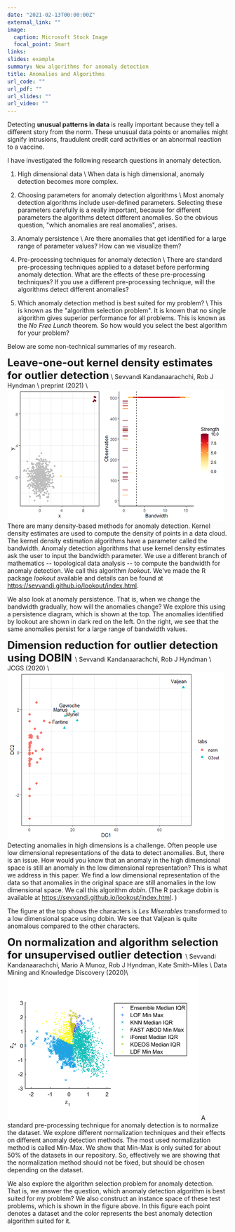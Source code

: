 ```yaml
---
date: "2021-02-13T00:00:00Z"
external_link: ""
image:
  caption: Microsoft Stock Image
  focal_point: Smart
links:
slides: example
summary: New algorithms for anomaly detection
title: Anomalies and Algorithms
url_code: ""
url_pdf: ""
url_slides: ""
url_video: ""
---
```


Detecting **unusual patterns in data** is really important because they tell a different story from the norm. These unusual data points or anomalies might signify intrusions, fraudulent credit card activities or an abnormal reaction to a vaccine. 

I have investigated the following research questions in anomaly detection.

1. High dimensional data \\
When data is high dimensional, anomaly detection becomes more complex. 

2. Choosing parameters for anomaly detection algorithms \\
Most anomaly detection algorithms include user-defined parameters. Selecting these parameters carefully is a really important, because for different parameters the algorithms detect different anomalies. So the obvious question, "which anomalies are real anomalies", arises. 

3. Anomaly persistence \\
Are there anomalies that get identified for a large range of parameter values? How can we visualize them?

4. Pre-processing techniques for anomaly detection \\
There are standard pre-processing techniques applied to a dataset before performing anomaly detection. What are the effects of these pre-processing techniques? If you use a different pre-processing technique, will the algorithms detect different anomalies? 

5. Which anomaly detection method is best suited for my problem? \\
This is known as the "algorithm selection problem". It is known that no single algorithm gives superior performance for all problems. This is known as the *No Free Lunch* theorem. So how would you select the best algorithm for your problem?

Below are some non-technical summaries of my research. 

 <font size="5">  **Leave-one-out kernel density estimates for outlier detection**</font> \\
Sevvandi Kandanaarachchi, Rob J Hyndman \\
preprint (2021)  \\
![half-size image](persistence.png)
There are many density-based methods for anomaly detection. Kernel density estimates are used to compute the density of points in a data cloud. The kernel density estimation algorithms have a parameter called the bandwidth. Anomaly detection algorithms that use kernel density estimates ask the user to input the bandwidth parameter. We use a different branch of mathematics -- topological data analysis -- to compute the bandwidth for anomaly detection. We call this algorithm *lookout*.  We've made the R package *lookout* available and details can be found at https://sevvandi.github.io/lookout/index.html.

We also look at anomaly persistence. That is, when we change the bandwidth gradually, how will the anomalies change? We explore this using a persistence diagram, which is shown at the top. The anomalies identified by lookout are shown in dark red on the left. On the right, we see that the same anomalies persist for a large range of bandwidth values.

 <font size="5">  **Dimension reduction for outlier detection using DOBIN** </font> \\
Sevvandi Kandanaarachchi, Rob J Hyndman \\
JCGS (2020)  \\
![half-size image](lesmis.png)
Detecting anomalies in high dimensions is a challenge. Often people use low dimensional representations of the data to detect anomalies. But, there is an issue. How would you know that an anomaly in the high dimensional space is still an anomaly in the low dimensional representation? This is what we address in this paper. We find a low dimensional representation of the data so that anomalies in the original space are still anomalies in the low dimensional space. We call this algorithm *dobin*. (The R package dobin is available at  https://sevvandi.github.io/lookout/index.html. )


The figure at the top shows the characters is *Les Miserables* transformed to a low dimensional space using dobin. We see that Valjean is  quite  anomalous compared to the other characters. 


 <font size="5"> **On normalization and algorithm selection for unsupervised outlier detection** </font> \\
Sevvandi Kandanaarachchi, Mario A Munoz, Rob J Hyndman, Kate Smith-Miles \\
Data Mining and Knowledge Discovery (2020)\\
![half-size image](distribution_svm_portfolio.png)
A standard pre-processing technique for anomaly detection is to normalize the dataset. We explore different normalization techniques and their effects on different anomaly detection methods. The most used normalization method is called Min-Max. We show that Min-Max is only suited for about 50% of the datasets in our repository. So, effectively we are showing that the normalization method should not be fixed, but should be chosen depending on the dataset. 

We also explore the algorithm selection problem for anomaly detection.  That is, we answer the question, which anomaly detection algorithm is best suited for my problem? We also construct an instance space of these test problems, which is shown in the figure above. In this figure each point denotes a dataset and the color represents the best anomaly detection algorithm suited for it.  

